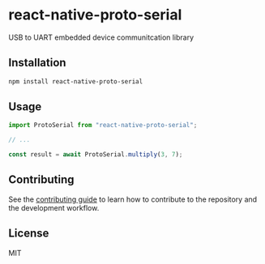 # react-native-proto-serial

USB to UART embedded device communitcation library

## Installation

```sh
npm install react-native-proto-serial
```

## Usage

```js
import ProtoSerial from "react-native-proto-serial";

// ...

const result = await ProtoSerial.multiply(3, 7);
```

## Contributing

See the [contributing guide](CONTRIBUTING.md) to learn how to contribute to the repository and the development workflow.

## License

MIT
